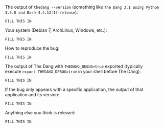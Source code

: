 <!-- If you have any issue with The Dang, sorry about that, but we will do what we
can to fix that. Actually, maybe we already have, so first thing to do is to
update The Dang and see if the bug is still there. -->

<!-- If it is (sorry again), check if the problem has not already been reported and
if not, just open an issue on [GitHub](https://github.com/nvbn/thedang) with
the following basic information: -->

The output of `thedang --version` (something like `The Dang 3.1 using Python
3.5.0 and Bash 4.4.12(1)-release`):

    FILL THIS IN

Your system (Debian 7, ArchLinux, Windows, etc.):

    FILL THIS IN

How to reproduce the bug:

    FILL THIS IN

The output of The Dang with `THEDANG_DEBUG=true` exported (typically execute `export THEDANG_DEBUG=true` in your shell before The Dang):

    FILL THIS IN

If the bug only appears with a specific application, the output of that application and its version:

    FILL THIS IN

Anything else you think is relevant:

    FILL THIS IN

<!-- It's only with enough information that we can do something to fix the problem. -->
